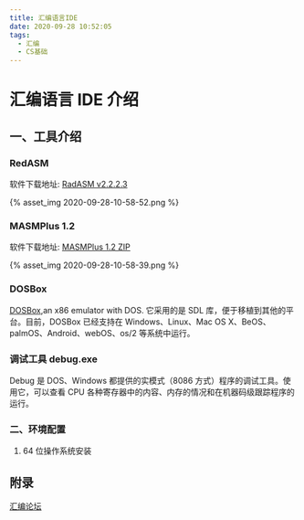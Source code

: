 ```yaml
---
title: 汇编语言IDE
date: 2020-09-28 10:52:05
tags:
  - 汇编
  - CS基础
---
```


# 汇编语言 IDE 介绍

## 一、工具介绍

### RedASM

软件下载地址: [RadASM v2.2.2.3](http://masm32.com/board/index.php?topic=6855.0)

{% asset_img 2020-09-28-10-58-52.png %}

### MASMPlus 1.2

软件下载地址: [MASMPlus 1.2 ZIP](http://www.aogosoft.com/masmplus/idesetup.exe)

{% asset_img 2020-09-28-10-58-39.png %}

### DOSBox

[DOSBox](https://www.dosbox.com/),an x86 emulator with DOS.
它采用的是 SDL 库，便于移植到其他的平台。目前，DOSBox 已经支持在 Windows、Linux、Mac OS X、BeOS、palmOS、Android、webOS、os/2 等系统中运行。

### 调试工具 debug.exe

Debug 是 DOS、Windows 都提供的实模式（8086 方式）程序的调试工具。使用它，可以查看 CPU 各种寄存器中的内容、内存的情况和在机器码级跟踪程序的运行。

### 二、环境配置

1. 64 位操作系统安装

## 附录

[汇编论坛](http://www.asmedu.net/bbs/forum.jsp)
